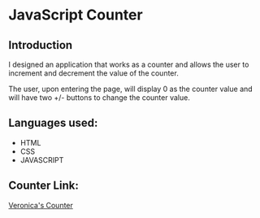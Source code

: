 # JavaScript Counter 

## Introduction

I designed an application that works as a counter and allows the user to increment and decrement the value of the counter.

The user, upon entering the page, will display 0 as the counter value and will have two +/- buttons to change the counter value.

## Languages used:

<ul>
  <li>HTML </li>
  <li>CSS</li>
  <li>JAVASCRIPT</li>
</ul>

## Counter Link:

<a href="https://veronicabortignoncounter.netlify.app/ ">Veronica's Counter</a>



